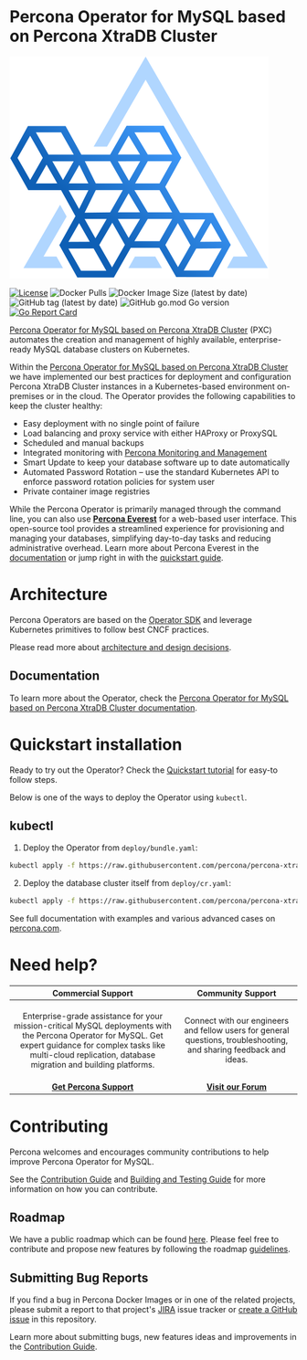 # Percona Operator for MySQL based on Percona XtraDB Cluster

![Percona Kubernetes Operators](kubernetes.svg)

[![License](https://img.shields.io/badge/License-Apache%202.0-blue.svg)](https://opensource.org/licenses/Apache-2.0)
![Docker Pulls](https://img.shields.io/docker/pulls/percona/percona-xtradb-cluster-operator)
![Docker Image Size (latest by date)](https://img.shields.io/docker/image-size/percona/percona-xtradb-cluster-operator)
![GitHub tag (latest by date)](https://img.shields.io/github/v/tag/percona/percona-xtradb-cluster-operator)
![GitHub go.mod Go version](https://img.shields.io/github/go-mod/go-version/percona/percona-xtradb-cluster-operator)
[![Go Report Card](https://goreportcard.com/badge/github.com/percona/percona-xtradb-cluster-operator)](https://goreportcard.com/report/github.com/percona/percona-xtradb-cluster-operator)

[Percona Operator for MySQL based on Percona XtraDB Cluster](https://docs.percona.com/percona-operator-for-mysql/pxc/index.html) (PXC) automates the creation and management of highly available, enterprise-ready MySQL database clusters on Kubernetes.

Within the [Percona Operator for MySQL based on Percona XtraDB Cluster](https://www.percona.com/doc/kubernetes-operator-for-pxc/index.html) we have implemented our best practices for deployment and configuration Percona XtraDB Cluster instances in a Kubernetes-based environment on-premises or in the cloud. The Operator provides the following capabilities to keep the cluster healthy:

* Easy deployment with no single point of failure
* Load balancing and proxy service with either HAProxy or ProxySQL
* Scheduled and manual backups
* Integrated monitoring with [Percona Monitoring and Management](https://www.percona.com/software/database-tools/percona-monitoring-and-management)
* Smart Update to keep your database software up to date automatically
* Automated Password Rotation – use the standard Kubernetes API to enforce password rotation policies for system user
* Private container image registries

While the Percona Operator is primarily managed through the command line, you can also use **[Percona Everest](https://docs.percona.com/everest/index.html)** for a web-based user interface. This open-source tool provides a streamlined experience for provisioning and managing your databases, simplifying day-to-day tasks and reducing administrative overhead. Learn more about Percona Everest in the [documentation](https://docs.percona.com/everest/index.html) or jump right in with the [quickstart guide](https://docs.percona.com/everest/quickstart-guide/quick-install.html).

# Architecture

Percona Operators are based on the [Operator SDK](https://github.com/operator-framework/operator-sdk) and leverage Kubernetes primitives to follow best CNCF practices. 

Please read more about [architecture and design decisions](https://www.percona.com/doc/kubernetes-operator-for-pxc/architecture.html).

## Documentation

To learn more about the Operator, check the [Percona Operator for MySQL based on Percona XtraDB Cluster documentation](https://docs.percona.com/percona-operator-for-mysql/pxc/index.html).

# Quickstart installation

Ready to try out the Operator? Check the [Quickstart tutorial](https://docs.percona.com/percona-operator-for-mysql/pxc/quickstart.html) for easy-to follow steps. 

Below is one of the ways to deploy the Operator using `kubectl`.

## kubectl

1. Deploy the Operator from `deploy/bundle.yaml`:

```sh
kubectl apply -f https://raw.githubusercontent.com/percona/percona-xtradb-cluster-operator/main/deploy/bundle.yaml
```

2. Deploy the database cluster itself from `deploy/cr.yaml`:

```sh
kubectl apply -f https://raw.githubusercontent.com/percona/percona-xtradb-cluster-operator/main/deploy/cr.yaml

```

See full documentation with examples and various advanced cases on [percona.com](https://www.percona.com/doc/kubernetes-operator-for-pxc/index.html).

# Need help?

**Commercial Support**  | **Community Support** |
:-: | :-: |
| <br/>Enterprise-grade assistance for your mission-critical MySQL deployments with the Percona Operator for MySQL. Get expert guidance for complex tasks like multi-cloud replication, database migration and building platforms.<br/><br/>  | <br/>Connect with our engineers and fellow users for general questions, troubleshooting, and sharing feedback and ideas.<br/><br/>  | 
| **[Get Percona Support](https://hubs.ly/Q02ZTH940)** | **[Visit our Forum](https://forums.percona.com/c/mysql-mariadb/percona-kubernetes-operator-for-mysql/28)** |

# Contributing

Percona welcomes and encourages community contributions to help improve Percona Operator for MySQL.

See the [Contribution Guide](CONTRIBUTING.md) and [Building and Testing Guide](e2e-tests/README.md) for more information on how you can contribute.

## Roadmap

We have a public roadmap which can be found [here](https://github.com/orgs/percona/projects/10). Please feel free to contribute and propose new features by following the roadmap [guidelines](https://github.com/percona/roadmap).
 
## Submitting Bug Reports

If you find a bug in Percona Docker Images or in one of the related projects, please submit a report to that project's [JIRA](https://jira.percona.com/browse/K8SPXC) issue tracker or [create a GitHub issue](https://docs.github.com/en/issues/tracking-your-work-with-issues/creating-an-issue#creating-an-issue-from-a-repository) in this repository. 

Learn more about submitting bugs, new features ideas and improvements in the [Contribution Guide](CONTRIBUTING.md).

